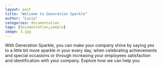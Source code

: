```yaml
---
layout: post
title: "Welcome to Generation Sparkle"
author: "Lucia"
categories: documentation
tags: [documentation,sample]
image: 3.jpg
---
```


With Generation Sparkle, you can make your company shine by saying yes to a little bit more sparkle in your every day, when celebrating achievements and special occasions or through increasing your employees satisfaction and identification with your company. 
Explore how we can help you
